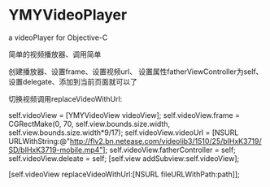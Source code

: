 # YMYVideoPlayer
a videoPlayer for Objective-C

简单的视频播放器、调用简单

创建播放器、设置frame、设置视频url、
设置属性fatherViewController为self、设置delegate、添加到当前页面就可以了

切换视频调用replaceVideoWithUrl:


self.videoView = [YMYVideoView videoView];
self.videoView.frame = CGRectMake(0, 70, self.view.bounds.size.width, self.view.bounds.size.width*9/17);
self.videoView.videoUrl = [NSURL URLWithString:@"http://flv2.bn.netease.com/videolib3/1510/25/bIHxK3719/SD/bIHxK3719-mobile.mp4"];
self.videoView.fatherController = self;
self.videoView.deleate = self;
[self.view addSubview:self.videoView];


[self.videoView replaceVideoWithUrl:[NSURL fileURLWithPath:path]];
